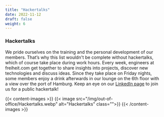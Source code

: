 ```yaml
---
title: "Hackertalks"
date: 2022-11-12
draft: false
weight: 6
---
```


### Hackertalks

We pride ourselves on the training and the personal development of our members. That’s why this list wouldn't be complete without hackertalks, which of course take place during work hours. Every week, engineers at freiheit.com get together to share insights into projects, discover new technologies and discuss ideas. Since they take place on Friday nights, some members enjoy a drink afterwards in our lounge on the 6th floor with a view over the port of Hamburg. Keep an eye on our [LinkedIn page](https://www.linkedin.com/company/freiheit-com-technologies) to join us for a public hackertalk! 

{{< content-images >}}
    {{< image src="/img/out-of-office/Hackertalks.webp" alt="Hackertalks" class="">}}
{{< /content-images >}}
